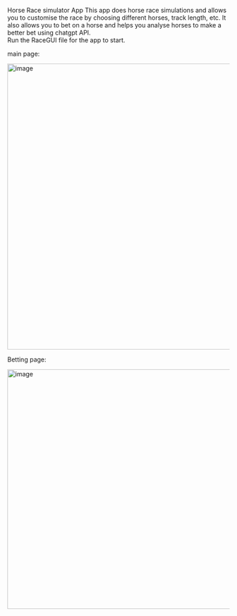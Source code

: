 Horse Race simulator App 
This app does horse race simulations and allows you to customise the race by choosing different horses, track length, etc.
It also allows you to bet on a horse and helps you analyse horses to make a better bet using chatgpt API.  
Run the RaceGUI file for the app to start.

main page:


<img width="649" alt="image" src="https://github.com/Sabaghzd/HorseRaceSimulatorProject/assets/98692878/b6b40867-1154-4226-9d97-042648a4c059">


Betting page:

<img width="544" alt="image" src="https://github.com/Sabaghzd/HorseRaceSimulatorProject/assets/98692878/449b237d-2b29-4ca2-b7f9-84ff891fe2bc">



